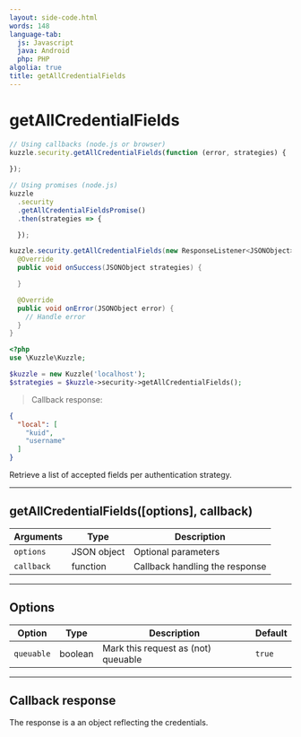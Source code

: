 ```yaml
---
layout: side-code.html
words: 148
language-tab:
  js: Javascript
  java: Android
  php: PHP
algolia: true
title: getAllCredentialFields
---
```


# getAllCredentialFields

```js
// Using callbacks (node.js or browser)
kuzzle.security.getAllCredentialFields(function (error, strategies) {
  
});

// Using promises (node.js)
kuzzle
  .security
  .getAllCredentialFieldsPromise()
  .then(strategies => {

  });
```

```java
kuzzle.security.getAllCredentialFields(new ResponseListener<JSONObject>() {
  @Override
  public void onSuccess(JSONObject strategies) {

  }

  @Override
  public void onError(JSONObject error) {
    // Handle error
  }
}
```

```php
<?php
use \Kuzzle\Kuzzle;

$kuzzle = new Kuzzle('localhost');
$strategies = $kuzzle->security->getAllCredentialFields();
```

> Callback response:

```json
{
  "local": [
    "kuid",
    "username"
  ]
}
```

Retrieve a list of accepted fields per authentication strategy.

---

## getAllCredentialFields([options], callback)

| Arguments | Type | Description
|-----------|------|------------
| `options` | JSON object | Optional parameters
| `callback`| function | Callback handling the response

---

## Options

| Option | Type | Description | Default
|--------|------|-------------|---------
| `queuable` | boolean | Mark this request as (not) queuable | `true`

---

## Callback response

The response is a an object reflecting the credentials.
